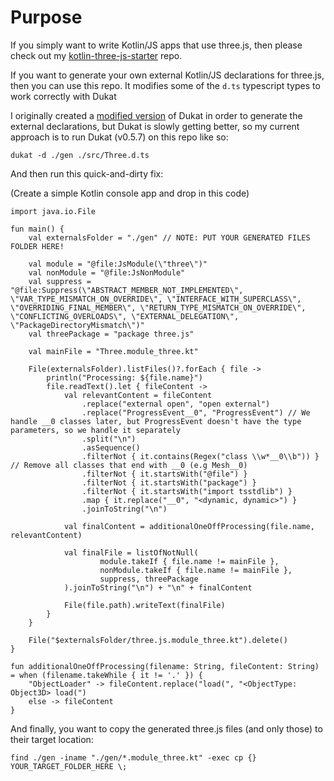 Purpose
========
If you simply want to write Kotlin/JS apps that use three.js, then please check out my [kotlin-three-js-starter](https://github.com/liorgonnen/kotlin-three-js-starter) repo.

If you want to generate your own external Kotlin/JS declarations for three.js, then you can use this repo.
It modifies some of the `d.ts` typescript types to work correctly with Dukat

I originally created a [modified version](https://github.com/liorgonnen/dukat) of Dukat in order to generate the external declarations, but Dukat is slowly getting better, so my current approach is to run Dukat (v0.5.7) on this repo like so:

```
dukat -d ./gen ./src/Three.d.ts
```


And then run this quick-and-dirty fix: 

(Create a simple Kotlin console app and drop in this code)

```
import java.io.File

fun main() {
    val externalsFolder = "./gen" // NOTE: PUT YOUR GENERATED FILES FOLDER HERE!

    val module = "@file:JsModule(\"three\")"
    val nonModule = "@file:JsNonModule"
    val suppress = "@file:Suppress(\"ABSTRACT_MEMBER_NOT_IMPLEMENTED\", \"VAR_TYPE_MISMATCH_ON_OVERRIDE\", \"INTERFACE_WITH_SUPERCLASS\", \"OVERRIDING_FINAL_MEMBER\", \"RETURN_TYPE_MISMATCH_ON_OVERRIDE\", \"CONFLICTING_OVERLOADS\", \"EXTERNAL_DELEGATION\", \"PackageDirectoryMismatch\")"
    val threePackage = "package three.js"

    val mainFile = "Three.module_three.kt"

    File(externalsFolder).listFiles()?.forEach { file ->
        println("Processing: ${file.name}")
        file.readText().let { fileContent ->
            val relevantContent = fileContent
                .replace("external open", "open external")
                .replace("ProgressEvent__0", "ProgressEvent") // We handle __0 classes later, but ProgressEvent doesn't have the type parameters, so we handle it separately
                .split("\n")
                .asSequence()
                .filterNot { it.contains(Regex("class \\w*__0\\b")) } // Remove all classes that end with __0 (e.g Mesh__0)
                .filterNot { it.startsWith("@file") }
                .filterNot { it.startsWith("package") }
                .filterNot { it.startsWith("import tsstdlib") }
                .map { it.replace("__0", "<dynamic, dynamic>") }
                .joinToString("\n")

            val finalContent = additionalOneOffProcessing(file.name, relevantContent)

            val finalFile = listOfNotNull(
                    module.takeIf { file.name != mainFile },
                    nonModule.takeIf { file.name != mainFile },
                    suppress, threePackage
            ).joinToString("\n") + "\n" + finalContent

            File(file.path).writeText(finalFile)
        }
    }

    File("$externalsFolder/three.js.module_three.kt").delete()
}

fun additionalOneOffProcessing(filename: String, fileContent: String) = when (filename.takeWhile { it != '.' }) {
    "ObjectLoader" -> fileContent.replace("load(", "<ObjectType: Object3D> load(")
    else -> fileContent
}
```

And finally, you want to copy the generated three.js files (and only those) to their target location:

```
find ./gen -iname "./gen/*.module_three.kt" -exec cp {} YOUR_TARGET_FOLDER_HERE \;
```
 
